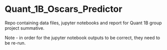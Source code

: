 # Quant_1B_Oscars_Predictor
Repo containing data files, jupyter notebooks and report for Quant 1B group project summative.

Note - in order for the jupyter notebook outputs to be correct, they need to be re-run.
